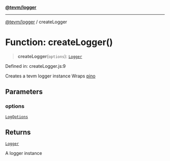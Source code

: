 [**@tevm/logger**](../README.md)

***

[@tevm/logger](../globals.md) / createLogger

# Function: createLogger()

> **createLogger**(`options`): [`Logger`](../type-aliases/Logger.md)

Defined in: createLogger.js:9

Creates a tevm logger instance
Wraps [pino](https://github.com/pinojs/pino/blob/master/docs/api.md)

## Parameters

### options

[`LogOptions`](../type-aliases/LogOptions.md)

## Returns

[`Logger`](../type-aliases/Logger.md)

A logger instance
